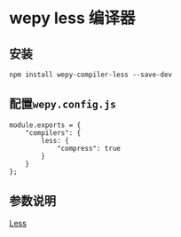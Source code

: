 # wepy less 编译器

## 安装

```
npm install wepy-compiler-less --save-dev
```


## 配置`wepy.config.js`

```
module.exports = {
    "compilers": {
        less: {
            "compress": true
        }
    }
};
```

## 参数说明

[Less](https://github.com/less/less.js)